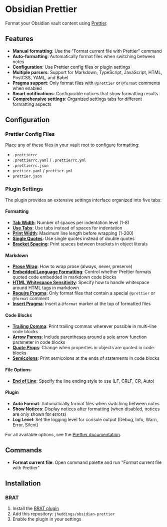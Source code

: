 # Obsidian Prettier

Format your Obsidian vault content using [Prettier](https://prettier.io).

## Features

- **Manual formatting**: Use the "Format current file with Prettier" command
- **Auto-formatting**: Automatically format files when switching between notes
- **Configuration**: Use Prettier config files or plugin settings
- **Multiple parsers**: Support for Markdown, TypeScript, JavaScript, HTML, PostCSS, YAML, and Babel
- **Pragma support**: Only format files with `@prettier` or `@format` comments when enabled
- **Smart notifications**: Configurable notices that show formatting results
- **Comprehensive settings**: Organized settings tabs for different formatting aspects

## Configuration

### Prettier Config Files

Place any of these files in your vault root to configure formatting:

- `.prettierrc`
- `.prettierrc.yaml` / `.prettierrc.yml`
- `.prettierrc.json`
- `prettier.yaml` / `prettier.yml`
- `prettier.json`

### Plugin Settings

The plugin provides an extensive settings interface organized into five tabs:

#### Formatting

- **[Tab Width](https://prettier.io/docs/en/options.html#tab-width)**: Number of spaces per indentation level (1-8)
- **[Use Tabs](https://prettier.io/docs/en/options.html#tabs)**: Use tabs instead of spaces for indentation
- **[Print Width](https://prettier.io/docs/en/options.html#print-width)**: Maximum line length before wrapping (1-200)
- **[Single Quotes](https://prettier.io/docs/en/options.html#quotes)**: Use single quotes instead of double quotes
- **[Bracket Spacing](https://prettier.io/docs/en/options.html#bracket-spacing)**: Print spaces between brackets in object literals

#### Markdown

- **[Prose Wrap](https://prettier.io/docs/en/options.html#prose-wrap)**: How to wrap prose (always, never, preserve)
- **[Embedded Language Formatting](https://prettier.io/docs/en/options.html#embedded-language-formatting)**: Control whether Prettier formats quoted code embedded in markdown code blocks
- **[HTML Whitespace Sensitivity](https://prettier.io/docs/en/options.html#html-whitespace-sensitivity)**: Specify how to handle whitespace around HTML tags in markdown
- **[Require Pragma](https://prettier.io/docs/en/options.html#require-pragma)**: Only format files that contain a special `@prettier` or `@format` comment
- **[Insert Pragma](https://prettier.io/docs/en/options.html#insert-pragma)**: Insert a `@format` marker at the top of formatted files

#### Code Blocks

- **[Trailing Comma](https://prettier.io/docs/en/options.html#trailing-commas)**: Print trailing commas wherever possible in multi-line code blocks
- **[Arrow Parens](https://prettier.io/docs/en/options.html#arrow-function-parentheses)**: Include parentheses around a sole arrow function parameter in code blocks
- **[Quote Props](https://prettier.io/docs/en/options.html#quote-props)**: Change when properties in objects are quoted in code blocks
- **[Semicolons](https://prettier.io/docs/en/options.html#semicolons)**: Print semicolons at the ends of statements in code blocks

#### File Options

- **[End of Line](https://prettier.io/docs/en/options.html#end-of-line)**: Specify the line ending style to use (LF, CRLF, CR, Auto)

#### Plugin

- **Auto Format**: Automatically format files when switching between notes
- **Show Notices**: Display notices after formatting (when disabled, notices are only shown for errors)
- **Log Level**: Set the logging level for console output (Debug, Info, Warn, Error, Silent)

For all available options, see the [Prettier documentation](https://prettier.io/docs/en/options.html).

## Commands

- **Format current file**: Open command palette and run "Format current file with Prettier"

## Installation

### BRAT

1. Install the [BRAT plugin](https://github.com/TfTHacker/obsidian42-brat)
2. Add this repository: `jheddings/obsidian-prettier`
3. Enable the plugin in your settings
